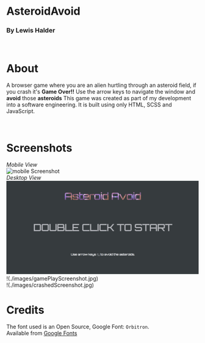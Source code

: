# AsteroidAvoid
### By Lewis Halder
<br />

About
=====
A browser game where you are an alien hurtling through an asteroid field, if you crash it's **Game Over!!**
Use the arrow keys to navigate the window and **avoid** those **asteroids** 
This game was created as part of my development into a software engineering. It is built using only HTML,
SCSS and JavaScript.

<br />

Screenshots
===========
*Mobile View*<br />
![mobile Screenshot](./screenshots/screenshot.png)
<br />*Desktop View*<br />
![Desktop Screenshot](./images/startScreenshot.jpg)
<br />
!(./images/gamePlayScreenshot.jpg)
<br />
!(./images/crashedScreenshot.jpg)
<br />

Credits
=======

The font used is an Open Source, Google Font: `Orbitron`.
<br />Available from [Google Fonts](https://fonts.google.com/specimen/Inconsolata)
